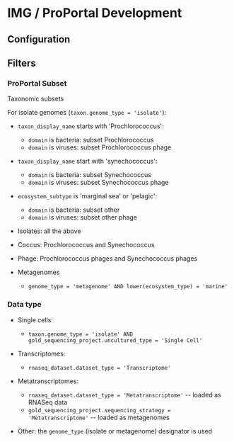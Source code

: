 # IMG / ProPortal Development #

## Configuration ##





## Filters ##


### ProPortal Subset ###

Taxonomic subsets

For isolate genomes (`taxon.genome_type = 'isolate'`):

* `taxon_display_name` starts with 'Prochlorococcus':
  * `domain` is bacteria: subset Prochlorococcus
  * `domain` is viruses: subset Prochlorococcus phage

* `taxon_display_name` start with 'synechococcus':
  * `domain` is bacteria: subset Synechococcus
  * `domain` is viruses: subset Synechococcus phage

* `ecosystem_subtype` is 'marginal sea' or 'pelagic':
  * `domain` is bacteria: subset other
  * `domain` is viruses: subset other phage


* Isolates: all the above

* Coccus: Prochlorococcus and Synechococcus

* Phage: Prochlorococcus phages and Synechococcus phages

* Metagenomes
  * `genome_type = 'metagenome' AND lower(ecosystem_type) = 'marine'`


### Data type ###

* Single cells:

  * `taxon.genome_type = 'isolate' AND gold_sequencing_project.uncultured_type = 'Single Cell'`

* Transcriptomes:

  * `rnaseq_dataset.dataset_type = 'Transcriptome'`

* Metatranscriptomes:

  * `rnaseq_dataset.dataset_type = 'Metatranscriptome'` -- loaded as RNASeq data
  * `gold_sequencing_project.sequencing_strategy = 'Metatranscriptome'` -- loaded as metagenomes

* Other: the `genome_type` (isolate or metagenome) designator is used
